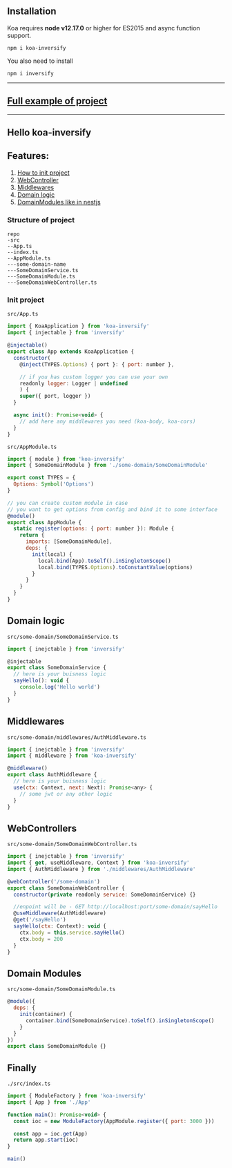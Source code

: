 ## Installation

Koa requires __node v12.17.0__ or higher for ES2015 and async function support.

```
npm i koa-inversify
```

You also need to install
```
npm i inversify
```
---
## [Full example of project](https://github.com/IgorHulyaschy/koa-inversify/tree/main/lib/example/src) 

---

## Hello koa-inversify

## Features:
1. [How to init project](https://github.com/IgorHulyaschy/koa-inversify#init-project)
2. [WebController](https://github.com/IgorHulyaschy/koa-inversify#webcontrollers)
3. [Middlewares](https://github.com/IgorHulyaschy/koa-inversify#middlewares)
5. [Domain logic](https://github.com/IgorHulyaschy/koa-inversify#domain-logic)
4. [DomainModules like in nestjs](https://github.com/IgorHulyaschy/koa-inversify#domain-modules)


### Structure of project

```
repo
-src
--App.ts
--index.ts
--AppModule.ts
---some-domain-name
---SomeDomainService.ts
---SomeDomainModule.ts
---SomeDomainWebController.ts
```

### Init project

`src/App.ts`

```js
import { KoaApplication } from 'koa-inversify'
import { injectable } from 'inversify'

@injectable()
export class App extends KoaApplication {
  constructor(
    @inject(TYPES.Options) { port }: { port: number }, 

    // if you has custom logger you can use your own
    readonly logger: Logger | undefined
    ) {
    super({ port, logger })
  }

  async init(): Promise<void> {
    // add here any middlewares you need (koa-body, koa-cors)
  }
}
```

`src/AppModule.ts`
```js
import { module } from 'koa-inversify'
import { SomeDomainModule } from './some-domain/SomeDomainModule'

export const TYPES = {
  Options: Symbol('Options')
}

// you can create custom module in case 
// you want to get options from config and bind it to some interface
@module()
export class AppModule {
  static register(options: { port: number }): Module {
    return {
      imports: [SomeDomainModule],
      deps: {
        init(local) {
          local.bind(App).toSelf().inSingletonScope()
          local.bind(TYPES.Options).toConstantValue(options)
        }
      }
    }
  }
}
```

## Domain logic 
`src/some-domain/SomeDomainService.ts`

```js
import { inejctable } from 'inversify'

@injectable
export class SomeDomainService {
  // here is your buisness logic
  sayHello(): void {
    console.log('Hello world')
  }
}
```

## Middlewares
`src/some-domain/middlewares/AuthMiddleware.ts`

```js
import { inejctable } from 'inversify'
import { middleware } from 'koa-inversify'

@middleware()
export class AuthMiddleware {
  // here is your buisness logic
  use(ctx: Context, next: Next): Promise<any> {
    // some jwt or any other logic
  }
}
```

## WebControllers
`src/some-domain/SomeDomainWebController.ts`

```js
import { inejctable } from 'inversify'
import { get, useMiddleware, Context } from 'koa-inversify'
import { AuthMiddleware } from './middlewares/AuthMiddleware'

@webController('/some-domain')
export class SomeDomainWebController {
  constructor(private readonly service: SomeDomainService) {}

  //enpoint will be - GET http://localhost:port/some-domain/sayHello
  @useMiddleware(AuthMiddleware)
  @get('/sayHello')
  sayHello(ctx: Context): void {
    ctx.body = this.service.sayHello()
    ctx.body = 200
  }
}
```
## Domain Modules
`src/some-domain/SomeDomainModule.ts`

```js
@module({
  deps: {
    init(container) {
      container.bind(SomeDomainService).toSelf().inSingletonScope()
    }
  }
})
export class SomeDomainModule {}
```

## Finally 
`./src/index.ts`

```js
import { ModuleFactory } from 'koa-inversify'
import { App } from './App'

function main(): Promise<void> {
  const ioc = new ModuleFactory(AppModule.register({ port: 3000 }))

  const app = ioc.get(App)
  return app.start(ioc)
}

main()
```
